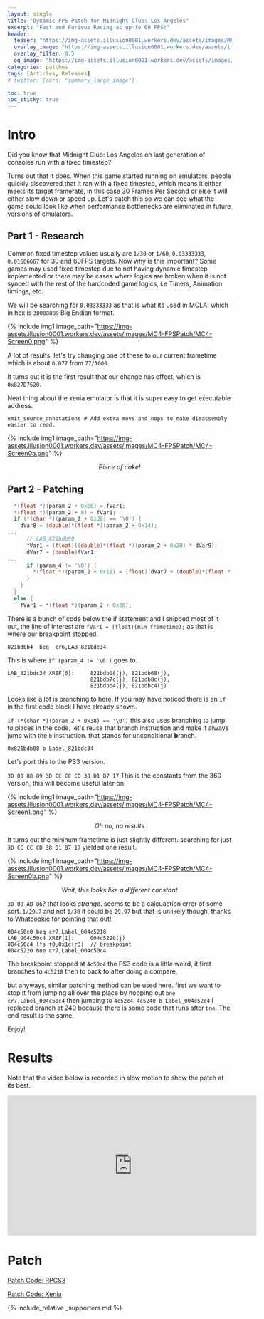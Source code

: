```yaml
---
layout: single
title: "Dynamic FPS Patch for Midnight Club: Los Angeles"
excerpt: "Fast and Furious Racing at up-to 60 FPS!"
header:
  teaser: "https://img-assets.illusion0001.workers.dev/assets/images/MC4-FPSPatch/MC4-Thumbnail-0.jpg"
  overlay_image: "https://img-assets.illusion0001.workers.dev/assets/images/MC4-FPSPatch/MC4-Thumbnail-0.jpg"
  overlay_filter: 0.5
  og_image: "https://img-assets.illusion0001.workers.dev/assets/images/MC4-FPSPatch/MC4-Thumbnail.jpg"
categories: patches
tags: [Articles, Releases]
# twitter: {card: "summary_large_image"}

toc: true
toc_sticky: true
---
```



# Intro

Did you know that Midnight Club: Los Angeles on last generation of consoles run with a fixed timestep?

Turns out that it does. When this game started running on emulators, people quickly discovered that it ran with a fixed timestep, which means it either meets its target framerate, in this case 30 Frames Per Second or else it will either slow down or speed up. Let's patch this so we can see what the game could look like when performance bottlenecks are eliminated in future versions of emulators.

## Part 1 - Research

Common fixed timestep values usually are `1/30` or `1/60`, `0.03333333`, `0.01666667` for 30 and 60FPS targets. Now why is this important? Some games may used fixed timestep due to not having dynamic timestep implemented or there may be cases where logics are broken when it is not synced with the rest of the hardcoded game logics, i.e Timers, Animation timings, etc.

We will be searching for `0.03333333` as that is what its used in MCLA. which in hex is `3D088889` Big Endian format.

{% include img1 image_path="https://img-assets.illusion0001.workers.dev/assets/images/MC4-FPSPatch/MC4-Screen0.png" %}

A lot of results, let's try changing one of these to our current frametime which is about `0.077` from `77/1000`.

It turns out it is the first result that our change has effect, which is `0x827D7520`.

Neat thing about the xenia emulator is that it is super easy to get executable address.

`emit_source_annotations # Add extra movs and nops to make disassembly easier to read.`

{% include img1 image_path="https://img-assets.illusion0001.workers.dev/assets/images/MC4-FPSPatch/MC4-Screen0a.png" %}

<div align=center>
<em>Piece of cake!</em>
</div>

## Part 2 - Patching

```cpp
  *(float *)(param_2 + 0x68) = fVar1;
  *(float *)(param_2 + 8) = fVar1;
  if (*(char *)(param_2 + 0x38) == '\0') {
    dVar8 = (double)*(float *)(param_2 + 0x14);
...
      // LAB_821bdb90
      fVar1 = (float)((double)*(float *)(param_2 + 0x20) * dVar9);
      dVar7 = (double)fVar1;
...
      if (param_4 != '\0') {
        *(float *)(param_2 + 0x18) = (float)(dVar7 + (double)*(float *)(param_2 + 0x18));
      }
    }
  }
  else {
    fVar1 = *(float *)(param_2 + 0x20);
```

There is a bunch of code below the if statement and I snipped most of it out, the line of interest are `fVar1 = (float)(min_frametime);` as that is where our breakpoint stopped.

`821bdbb4  beq  cr6,LAB_821bdc34`

This is where `if (param_4 != '\0')` goes to.

```
LAB_821bdc34 XREF[6]:     821bdb08(j), 821bdb68(j),
                          821bdb7c(j), 821bdb8c(j),
                          821bdbb4(j), 821bdbc4(j)
```

Looks like a lot is branching to here. If you may have noticed there is an `if` in the first code block I have already shown.

`if (*(char *)(param_2 + 0x38) == '\0')` this also uses branching to jump to places in the code, let's reuse that branch instruction and make it always jump with the `b` instruction. that stands for unconditional **b**ranch. 

`0x821bdb08 b Label_821bdc34`

Let's port this to the PS3 version.

`3D 08 88 89 3D CC CC CD 38 D1 B7 17` This is the constants from the 360 version, this will become useful later on.

{% include img1 image_path="https://img-assets.illusion0001.workers.dev/assets/images/MC4-FPSPatch/MC4-Screen1.png" %}

<div align=center>
<em>Oh no, no results</em>
</div>

It turns out the mininum frametime is just slightly different. searching for just `3D CC CC CD 38 D1 B7 17` yielded one result.

{% include img1 image_path="https://img-assets.illusion0001.workers.dev/assets/images/MC4-FPSPatch/MC4-Screen0b.png" %}

<div align=center>
<em>Wait, this looks like a different constant</em>
</div>

`3D 08 AB 86`? that looks *strange*. seems to be a calcuaction error of some sort. `1/29.7` and not `1/30` it could be `29.97` but that is unlikely though, thanks to [Whatcookie](https://github.com/Whatcookie) for pointing that out!

```
004c50c0 beq cr7,Label_004c5218
LAB_004c50c4 XREF[1]:     004c5220(j)
004c50c4 lfs f0,0x1c(r3)  // breakpoint
004c5220 bne cr7,Label_004c50c4
```

The breakpoint stopped at `4c50c4` the PS3 code is a little weird, it first branches to `4c5218` then to back to after doing a compare,

but anyways, similar patching method can be used here. first we want to stop it from jumping all over the place by nopping out `bne cr7,Label_004c50c4` then jumping to `4c52c4`. `4c5240 b Label_004c52c4` I replaced branch at 240 because there is some code that runs after `bne`. The end result is the same.

Enjoy!

# Results

Note that the video below is recorded in slow motion to show the patch at its best.

<div align="center" class="responsive-video-container">
<iframe width="560" height="315" src="https://www.youtube.com/embed/4vjIctNwu8A" title="YouTube video player" frameborder="0" allow="accelerometer; autoplay; clipboard-write; encrypted-media; gyroscope; picture-in-picture" allowfullscreen></iframe>
</div>

# Patch

<a href="https://wiki.rpcs3.net/index.php?title=Midnight_Club:_Los_Angeles#Patches" class="button" role="button"><i class='fas fa-download'></i> Patch Code: RPCS3</a>

<a href="https://github.com/xenia-canary/game-patches/tree/main/patches" class="button" role="button"><i class='fas fa-download'></i> Patch Code: Xenia</a>

{% include_relative _supporters.md %}
